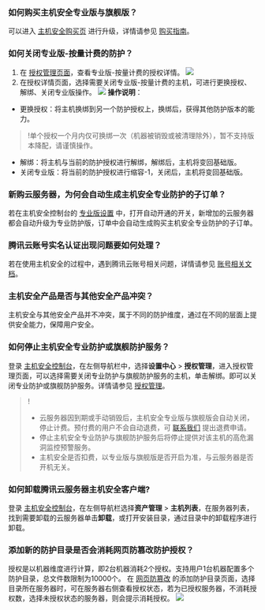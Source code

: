 [](id:RHGMYZJAQZYB)
### 如何购买主机安全专业版与旗舰版？
可以进入 [主机安全购买页](https://buy.cloud.tencent.com/yunjing) 进行升级，详情请参见 [购买指南](https://cloud.tencent.com/document/product/296/12230)。

### 如何关闭专业版-按量计费的防护？
1. 在 [授权管理页面](https://console.cloud.tencent.com/cwp/setting/authorize)，查看专业版-按量计费的授权详情。
![](https://qcloudimg.tencent-cloud.cn/raw/44e69429271f1e111d88d730af662c10.png)
2. 在授权详情页面，选择需要关闭专业版-按量计费的主机，可进行更换授权、解绑、关闭专业版操作。
![](https://qcloudimg.tencent-cloud.cn/raw/e06373080518d78026060ab7cf10d424.png)
**操作说明**：
 - 更换授权：将主机换绑到另一个防护授权上，换绑后，获得其他防护版本的能力。
>!单个授权一个月内仅可换绑一次（机器被销毁或被清理除外），暂不支持版本降配，请谨慎操作。
>
 - 解绑：将主机与当前的防护授权进行解绑，解绑后，主机将变回基础版。
 - 关闭专业版：将当前的防护授权进行缩容-1，关闭后，主机将变回基础版。

### 新购云服务器，为何会自动生成主机安全专业防护的子订单？
若在主机安全控制台的 [专业版设置](https://console.cloud.tencent.com/cwp/setting/pro_version) 中，打开自动开通的开关，新增加的云服务器都会自动升级为专业防护版，订单中会自动生成购买主机安全专业防护的子订单。

### 腾讯云账号实名认证出现问题要如何处理？
若在使用主机安全的过程中，遇到腾讯云账号相关问题，详情请参见 [账号相关文档](https://cloud.tencent.com/document/product/378)。

[](id:ZJAQCPSFYQTAQCPCT)
### 主机安全产品是否与其他安全产品冲突？
主机安全与其他安全产品并不冲突，属于不同的防护维度，通过在不同的层面上提供安全能力，保障用户安全。

### 如何停止主机安全专业防护或旗舰防护服务？
登录 [主机安全控制台](https://console.cloud.tencent.com/cwp)，在左侧导航栏中，选择**设置中心** > **授权管理**，进入授权管理页面，可以选择需要关闭专业防护与旗舰防护服务的主机，单击解绑。即可以关闭专业防护或旗舰防护服务。详情请参见 [授权管理](https://cloud.tencent.com/document/product/296/69007)。
>!
>- 云服务器因到期或手动销毁后，主机安全专业版与旗舰版会自动关闭，停止计费。预付费的用户不会自动退费，可 [联系我们](https://cloud.tencent.com/act/event/connect-service) 提出退费申请。
>- 停止主机安全专业防护与旗舰防护服务后将停止提供对该主机的高危漏洞监控预警服务。
>- 主机安全是否扣费，以专业版与旗舰版是否开启为准，与云服务器是否开机无关。


### 如何卸载腾讯云服务器主机安全客户端?
登录 [主机安全控制台](https://console.cloud.tencent.com/yunjing)，在左侧导航栏选择**资产管理** > **主机列表**，在服务器列表，找到需要卸载的云服务器单击**卸载**，或打开安装目录，通过目录中的卸载程序进行卸载。

### 添加新的防护目录是否会消耗网页防篡改防护授权？
授权是以机器维度进行计算，即2台机器消耗2个授权。支持用户1台机器配置多个防护目录，总文件数限制为10000个。
在 [网页防篡改](https://console.cloud.tencent.com/cwp/defend/webpage) 的添加防护目录页面，选择目录所在服务器时，可在服务器右侧查看授权状态，若为已授权服务器，不消耗授权数，选择未授权状态的服务器，则会提示消耗授权。
![](https://main.qcloudimg.com/raw/643b406c1ba1e64ddec0ec073c144871.png)
